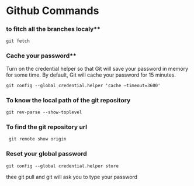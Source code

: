 # Github Commands

### to fitch all the branches localy**

```
git fetch
```
### Cache your password**
Turn on the credential helper so that Git will save your password in memory for some time. By default, Git will cache your password for 15 minutes.
```
git config --global credential.helper 'cache –timeout=3600'
```

### To know the local path of the git repository
```
git rev-parse --show-toplevel
```

### To find the git repository url
```
 git remote show origin
```

### Reset your global password 
```
git config --global credential.helper store
``` 
thee git pull and git will ask you to type your password 